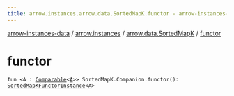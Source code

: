 ```yaml
---
title: arrow.instances.arrow.data.SortedMapK.functor - arrow-instances-data
---
```


[arrow-instances-data](../../index.html) / [arrow.instances](../index.html) / [arrow.data.SortedMapK](index.html) / [functor](./functor.html)

# functor

`fun <A : `[`Comparable`](https://kotlinlang.org/api/latest/jvm/stdlib/kotlin/-comparable/index.html)`<`[`A`](functor.html#A)`>> SortedMapK.Companion.functor(): `[`SortedMapKFunctorInstance`](../-sorted-map-k-functor-instance/index.html)`<`[`A`](functor.html#A)`>`